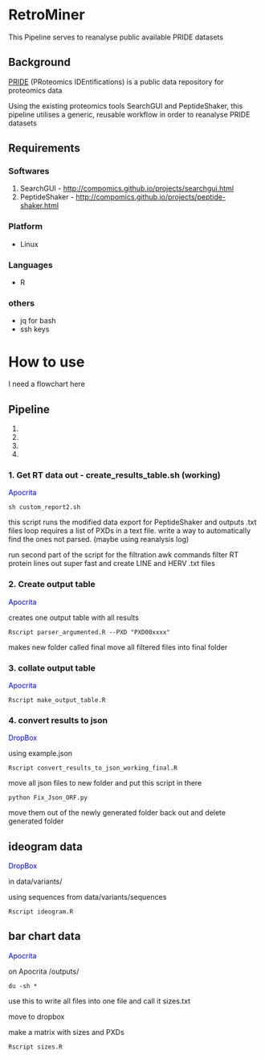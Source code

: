 # RetroMiner

This Pipeline serves to reanalyse public available PRIDE datasets

## Background

[PRIDE](https://www.ebi.ac.uk/pride/archive) (PRoteomics IDEntifications) is a public data repository for proteomics data

Using the existing proteomics tools SearchGUI and PeptideShaker,
this pipeline utilises a generic, reusable workflow in order to reanalyse PRIDE datasets

## Requirements

### Softwares 

1. SearchGUI - http://compomics.github.io/projects/searchgui.html
2. PeptideShaker - http://compomics.github.io/projects/peptide-shaker.html

### Platform
- Linux

### Languages
- R

### others
- jq for bash
- ssh keys



# How to use

<!-- ![alt text](https://github.com/Nazrath10R/RetroMiner_to_RTPEA/blob/master/images/RetroMiner%20to%20RTPEA.png)
 -->

 I need a flowchart here

## Pipeline

1. 
2.
3.
4.


### 1. Get RT data out - create_results_table.sh (working)

<span style="color:blue">Apocrita</span>

```
sh custom_report2.sh
```

this script runs the modified data export for PeptideShaker and outputs .txt files
loop requires a list of PXDs in a text file. write a way to automatically find the ones not parsed. 
(maybe using reanalysis log) 

run second part of the script for the filtration
awk commands filter RT protein lines out super fast and create LINE and HERV .txt files 

### 2. Create output table 

<span style="color:blue">Apocrita</span>

creates one output table with all results

```
Rscript parser_argumented.R --PXD "PXD00xxxx"
```

makes new folder called final
move all filtered files into final folder


### 3. collate output table 

<span style="color:blue">Apocrita</span>


```
Rscript make_output_table.R
```



### 4. convert results to json

<span style="color:blue">DropBox</span>

using example.json

```
Rscript convert_results_to_json_working_final.R
```

move all json files to new folder and put this script in there

```
python Fix_Json_ORF.py
```

move them out of the newly generated folder back out and delete generated folder 


## ideogram data

<span style="color:blue">DropBox</span>

in data/variants/

using sequences from data/variants/sequences

```
Rscript ideogram.R
```


## bar chart data 

<span style="color:blue">Apocrita</span>

on Apocrita /outputs/

```
du -sh *
```
use this to write all files into one file and call it sizes.txt

move to dropbox

make a matrix with sizes and PXDs
```
Rscript sizes.R
```

